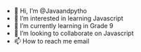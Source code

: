- 👋 Hi, I’m @Javaandpytho
- 👀 I’m interested in learning Javascript
- 🌱 I’m currently learning in Grade 9
- 💞️ I’m looking to collaborate on Javascript
- 📫 How to reach me email

<!---
Javaandpytho/Javaandpytho is a ✨ special ✨ repository because its `README.md` (this file) appears on your GitHub profile.
You can click the Preview link to take a look at your changes.
--->
